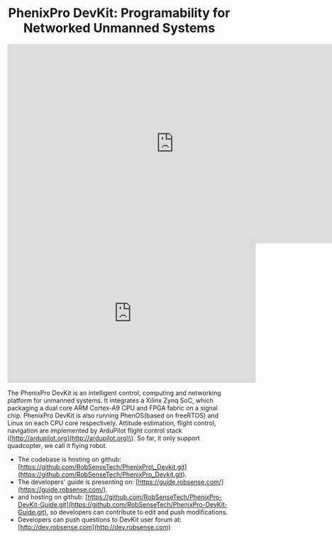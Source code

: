 # <div align = center> PhenixPro DevKit: Programability for Networked Unmanned Systems

<div align = center>
<iframe width="750" height="450" src="http://www.youtube.com/embed/xCQVF-IcDbg" frameborder="0" allowfullscreen></iframe>
</div>

<div class="wrapper wrapper-style2">

 <div class="video-container">
<iframe width="560" height="315" src="https://www.youtube.com/embed/xCQVF-IcDbg" frameborder="0" allowfullscreen></iframe>
  </div>



The PhenixPro DevKit is an intelligent control, computing and networking platform for unmanned systems. It integrates a Xilinx Zynq SoC, which packaging a dual core ARM Cortex-A9 CPU and FPGA fabric on a signal chip. PhenixPro DevKit is also running PhenOS\(based on freeRTOS\) and Linux on each CPU core respectively. Attitude estimation, flight control, navigation are implemented by ArduPilot flight control stack \([http://ardupilot.org](http://ardupilot.org)\). So far, it only support quadcopter, we call it flying robot.

* The codebase is hosting on github: [https://github.com/RobSenseTech/PhenixPro\_Devkit.git](https://github.com/RobSenseTech/PhenixPro_Devkit.git).
* The developers' guide is presenting on: [https://guide.robsense.com/](https://guide.robsense.com/).
* and hosting on github: [https://github.com/RobSenseTech/PhenixPro-DevKit-Guide.git](https://github.com/RobSenseTech/PhenixPro-DevKit-Guide.git), so developers can contribute to edit and push modifications.
* Developers can push questions to DevKit user forum at: [http://dev.robsense.com](http://dev.robsense.com)

<div align = center>
<!--<img src="images/mmexport14.png" width = "80%" />--->
</div>
